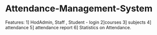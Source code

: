 # Attendance-Management-System
Features: 1] HodAdmin, Staff , Student - login 2]courses 3] subjects 4] attendance 5] attendance report 6] Statistics on Attendance.
